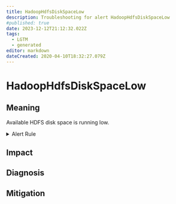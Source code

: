 ```yaml
---
title: HadoopHdfsDiskSpaceLow
description: Troubleshooting for alert HadoopHdfsDiskSpaceLow
#published: true
date: 2023-12-12T21:12:32.022Z
tags: 
  - LGTM
  - generated
editor: markdown
dateCreated: 2020-04-10T18:32:27.079Z
---
```


# HadoopHdfsDiskSpaceLow

## Meaning
[//]: # "Short paragraph that explains what the alert means"
Available HDFS disk space is running low.

<details>
  <summary>Alert Rule</summary>

{{% rule "hadoop/jmx_exporter.yml" "HadoopHdfsDiskSpaceLow" %}}

<!-- Rule when generated

```yaml
alert: HadoopHdfsDiskSpaceLow
expr: (hadoop_hdfs_bytes_total - hadoop_hdfs_bytes_used) / hadoop_hdfs_bytes_total < 0.1
for: 15m
labels:
    severity: warning
annotations:
    summary: Hadoop HDFS Disk Space Low (instance {{ $labels.instance }})
    description: |-
        Available HDFS disk space is running low.
          VALUE = {{ $value }}
          LABELS = {{ $labels }}
    runbook: https://github.com/srerun/prometheus-alerts/blob/main/content/runbooks/jmx_exporter/HadoopHdfsDiskSpaceLow.md

```

-->

</details>


## Impact
[//]: # "What could / will happen if the alert is not addressed"



## Diagnosis
[//]: # "Steps to take to identify the cause of the problem"



## Mitigation
[//]: # "The steps necessary to resolve the alert"

